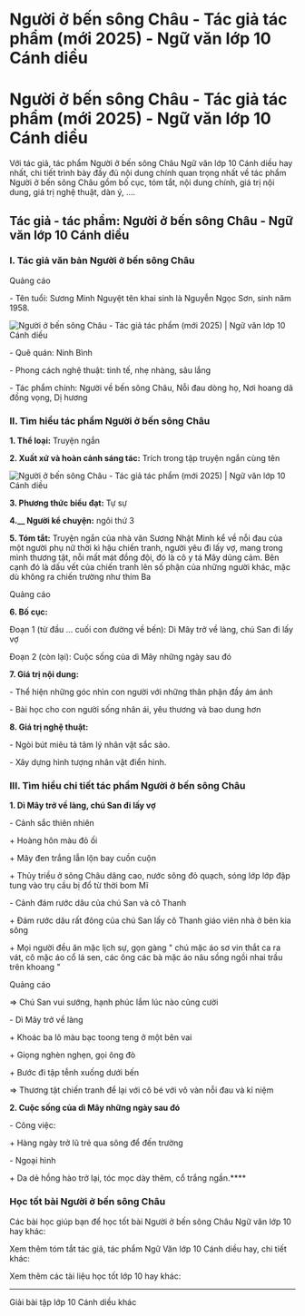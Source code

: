 # Người ở bến sông Châu - Tác giả tác phẩm (mới 2025) - Ngữ văn lớp 10 Cánh diều

# Người ở bến sông Châu - Tác giả tác phẩm (mới 2025) - Ngữ văn lớp 10 Cánh diều

Với tác giả, tác phẩm Người ở bến sông Châu Ngữ văn lớp 10 Cánh diều hay nhất, chi tiết trình bày đầy đủ nội dung chính quan trọng nhất về tác phẩm Người ở bến sông Châu gồm bố cục, tóm tắt, nội dung chính, giá trị nội dung, giá trị nghệ thuật, dàn ý, ....

## Tác giả - tác phẩm: Người ở bến sông Châu - Ngữ văn lớp 10 Cánh diều

### **I. Tác giả văn bản Người ở bến sông Châu**

Quảng cáo

\- Tên tuổi: Sương Minh Nguyệt tên khai sinh là Nguyễn Ngọc Sơn, sinh năm 1958.

![Người ở bến sông Châu - Tác giả tác phẩm \(mới 2025\) | Ngữ văn lớp 10 Cánh diều](https://vietjack.com/soan-van-lop-10-cd/images/tac-gia-tac-pham-nguoi-o-ben-song-chau.PNG)

\- Quê quán: Ninh Bình

\- Phong cách nghệ thuật: tinh tế, nhẹ nhàng, sâu lắng

\- Tác phẩm chính: Người về bến sông Châu, Nỗi đau dòng họ, Nơi hoang dã đồng vọng, Dị hương

### **II. Tìm hiểu tác phẩm Người ở bến sông Châu**

**1\. Thể loại:** Truyện ngắn

**2\. Xuất xứ và hoàn cảnh sáng tác:** Trích trong tập truyện ngắn cùng tên

![Người ở bến sông Châu - Tác giả tác phẩm \(mới 2025\) | Ngữ văn lớp 10 Cánh diều](https://vietjack.com/soan-van-lop-10-cd/images/tac-gia-tac-pham-nguoi-o-ben-song-chau-1.PNG)

**3\. Phương thức biểu đạt:** Tự sự 

**4.__ Người kể chuyện:** ngôi thứ 3

**5\. Tóm tắt:** Truyện ngắn của nhà văn Sương Nhật Minh kể về nỗi đau của một người phụ nữ thời kì hậu chiến tranh, người yêu đi lấy vợ, mang trong mình thương tật, nỗi mất mát đồng đội, đó là cô y tá Mây dũng cảm. Bên cạnh đó là dấu vết của chiến tranh lên số phận của những người khác, mặc dù không ra chiến trường như thím Ba

Quảng cáo

**6\. Bố cục:**

Đoạn 1 (từ đầu … cuối con đường về bến): Dì Mây trở về làng, chú San đi lấy vợ

Đoạn 2 (còn lại): Cuộc sống của dì Mây những ngày sau đó 

**7\. Giá trị nội dung:**

\- Thể hiện những góc nhìn con người với những thân phận đầy ám ảnh

\- Bài học cho con người sống nhân ái, yêu thương và bao dung hơn

**8\. Giá trị nghệ thuật:**

\- Ngòi bút miêu tả tâm lý nhân vật sắc sảo.

\- Xây dựng hình tượng nhân vật điển hình.

### **III. Tìm hiểu chi tiết tác phẩm Người ở bến sông Châu**

**1\. Dì Mây trở về làng, chú San đi lấy vợ**

\- Cảnh sắc thiên nhiên

\+ Hoàng hôn màu đỏ ối

\+ Mây đen trắng lẫn lộn bay cuồn cuộn

\+ Thủy triều ở sông Châu dâng cao, nước sông đỏ quạch, sóng lớp lớp đập tung vào trụ cầu bị đổ từ thời bom Mĩ

\- Cảnh đám rước dâu của chú San và cô Thanh

\+ Đám rước dâu rất đông của chú San lấy cô Thanh giáo viên nhà ở bên kia sông

\+ Mọi người đều ăn mặc lịch sự, gọn gàng " chú mặc áo sơ vin thắt ca ra vát, cô mặc áo cổ lá sen, các ông các bà mặc áo nâu sồng ngồi nhai trầu trên khoang "

Quảng cáo

=> Chú San vui sướng, hạnh phúc lắm lúc nào cũng cười 

\- Dì Mây trở về làng

\+ Khoác ba lô màu bạc toong teng ở một bên vai

\+ Giọng nghèn nghẹn, gọi ông đò 

\+ Bước đi tập tễnh xuống dưới bến

=> Thương tật chiến tranh để lại với cô bé với vô vàn nỗi đau và kỉ niệm

**2\. Cuộc sống của dì Mây những ngày sau đó**

\- Công việc:

\+ Hàng ngày trở lũ trẻ qua sông để đến trường

\- Ngoại hình

\+ Da dẻ hồng hào trở lại, tóc mọc dày thêm, cổ trắng ngần.****

### **Học tốt bài Người ở bến sông Châu**

Các bài học giúp bạn để học tốt bài Người ở bến sông Châu Ngữ văn lớp 10 hay khác:

Xem thêm tóm tắt tác giả, tác phẩm Ngữ Văn lớp 10 Cánh diều hay, chi tiết khác:

Xem thêm các tài liệu học tốt lớp 10 hay khác:

* * *

Giải bài tập lớp 10 Cánh diều khác
